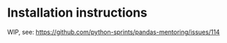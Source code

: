 # Installation instructions

WIP, see: <https://github.com/python-sprints/pandas-mentoring/issues/114>
